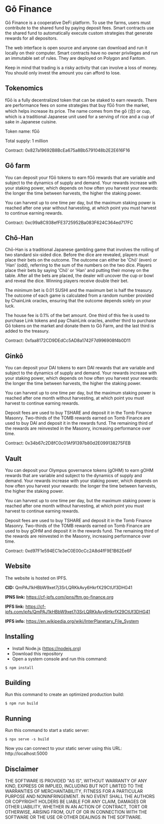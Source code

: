 # Gō Finance

Gō Finance is a cooperative DeFi platform. To use the farms, users must contribute to the shared fund by paying deposit fees. Smart contracts use the shared fund to automatically execute custom strategies that generate rewards for all depositors.

The web interface is open source and anyone can download and run it locally on their computer. Smart contracts have no owner privileges and run an immutable set of rules. They are deployed on Polygon and Fantom.

Keep in mind that trading is a risky activity that can involve a loss of money. You should only invest the amount you can afford to lose.

## Tokenomics

fGō is a fully decentralized token that can be staked to earn rewards. There are performance fees on some strategies that buy fGō from the market, which helps increase its price. The name comes from the gō (合) or cup, which is a traditional Japanese unit used for a serving of rice and a cup of sake in Japanese cuisine.

Token name: fGō

Total supply: 1 million

Contract: 0x827a19692B8BcEa675a8Bb5791048b2E2E616F16

## Gō farm

You can deposit your fGō tokens to earn fGō rewards that are variable and subject to the dynamics of supply and demand. Your rewards increase with your staking power, which depends on how often you harvest your rewards: the longer the time between harvests, the higher the staking power.

You can harvest up to one time per day, but the maximum staking power is reached after one year without harvesting, at which point you must harvest to continue earning rewards.

Contract: 0xc99a8C938efFE3725952Ba083F624C364ed717FC

## Chō-Han

Chō-Han is a traditional Japanese gambling game that involves the rolling of two standard six-sided dice. Before the dice are revealed, players must place their bets on the outcome. The outcome can either be 'Chō' (even) or 'Han' (odd), referring to the sum of the numbers on the two dice. Players place their bets by saying 'Chō' or 'Han' and putting their money on the table. After all the bets are placed, the dealer will uncover the cup or bowl and reveal the dice. Winning players receive double their bet.
				
The minimum bet is 0.01 SUSHI and the maximum bet is half the treasury. The outcome of each game is calculated from a random number provided by ChainLink oracles, ensuring that the outcome depends solely on your luck.
				
The house fee is 0.1% of the bet amount. One third of this fee is used to purchase Link tokens and pay ChainLink oracles, another third to purchase Gō tokens on the market and donate them to Gō Farm, and the last third is added to the treasury.
          		
Contract: 0xfaa8172CD9DEdCc5AD8a1742F7d996908f4b0D11

## Ginkō

You can deposit your DAI tokens to earn DAI rewards that are variable and subject to the dynamics of supply and demand. Your rewards increase with your staking power, which depends on how often you harvest your rewards: the longer the time between harvests, the higher the staking power.

You can harvest up to one time per day, but the maximum staking power is reached after one month without harvesting, at which point you must harvest to continue earning rewards.

Deposit fees are used to buy TSHARE and deposit it in the Tomb Finance Masonry. Two-thirds of the TOMB rewards earned on Tomb Finance are used to buy DAI and deposit it in the rewards fund. The remaining third of the rewards are reinvested in the Masonry, increasing performance over time.

Contract: 0x34b67c2D8fC0c01Af91397b80d2E099138275FEB

## Vault

You can deposit your Olympus governance tokens (gOHM) to earn gOHM rewards that are variable and subject to the dynamics of supply and demand. Your rewards increase with your staking power, which depends on how often you harvest your rewards: the longer the time between harvests, the higher the staking power.

You can harvest up to one time per day, but the maximum staking power is reached after one month without harvesting, at which point you must harvest to continue earning rewards.

Deposit fees are used to buy TSHARE and deposit it in the Tomb Finance Masonry. Two-thirds of the TOMB rewards earned on Tomb Finance are used to buy gOHM and deposit it in the rewards fund. The remaining third of the rewards are reinvested in the Masonry, increasing performance over time.

Contract: 0xd97F1e594EC1e3eC0E00cCc2A8d4fF9E1B62Ee6F

## Website

The website is hosted on IPFS.

**CID:** QmPAJ1kHBbW9xet7j3SrLQRKkAvy6HkrfX29CtUf3DHG41

**IPNS link:** https://cf-ipfs.com/ipns/ftm.go-finance.org

**IPFS link:** https://cf-ipfs.com/ipfs/QmPAJ1kHBbW9xet7j3SrLQRKkAvy6HkrfX29CtUf3DHG41

**IPFS info:** https://en.wikipedia.org/wiki/InterPlanetary_File_System

## Installing

- Install Node.js (https://nodejs.org) 
- Download this repository
- Open a system console and run this command:

```
$ npm install
```

## Building

Run this command to create an optimized production build:

```
$ npm run build
```

## Running

Run this command to start a static server:

```
$ npx serve -s build
```

Now you can connect to your static server using this URL: http://localhost:5000

## Disclaimer

THE SOFTWARE IS PROVIDED "AS IS", WITHOUT WARRANTY OF ANY KIND, EXPRESS OR IMPLIED, INCLUDING BUT NOT LIMITED TO THE WARRANTIES OF MERCHANTABILITY, FITNESS FOR A PARTICULAR PURPOSE AND NONINFRINGEMENT. IN NO EVENT SHALL THE AUTHORS OR COPYRIGHT HOLDERS BE LIABLE FOR ANY CLAIM, DAMAGES OR OTHER LIABILITY, WHETHER IN AN ACTION OF CONTRACT, TORT OR OTHERWISE, ARISING FROM, OUT OF OR IN CONNECTION WITH THE SOFTWARE OR THE USE OR OTHER DEALINGS IN THE SOFTWARE.

